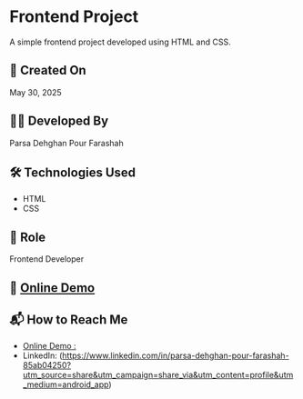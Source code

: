 # Frontend Project

A simple frontend project developed using HTML and CSS.

## 📅 Created On  
May 30, 2025

## 👨‍💻 Developed By  
Parsa Dehghan Pour Farashah

## 🛠️ Technologies Used  
- HTML  
- CSS  

## 🎯 Role  
Frontend Developer

## 🔗 [Online Demo](https://parsa-farshah.github.io/cardHover1/cardHover1/index.html)

## 📬 How to Reach Me  
- [Online Demo : ]([https://parsa-farshah.github.io/cardHover1/cardHover1/index.html](https://www.instagram.com/parsa_dehghanpour_dv?igsh=eHkwNWhsa3I4ZWVp)) 
- LinkedIn: (https://www.linkedin.com/in/parsa-dehghan-pour-farashah-85ab04250?utm_source=share&utm_campaign=share_via&utm_content=profile&utm_medium=android_app)
